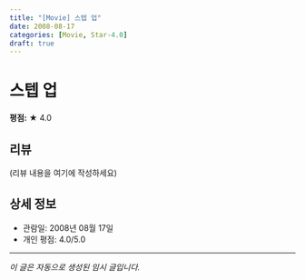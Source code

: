 ```yaml
---
title: "[Movie] 스텝 업"
date: 2008-08-17
categories: [Movie, Star-4.0]
draft: true
---
```


# 스텝 업

**평점:** ★ 4.0

## 리뷰

(리뷰 내용을 여기에 작성하세요)

## 상세 정보

- 관람일: 2008년 08월 17일
- 개인 평점: 4.0/5.0

---

*이 글은 자동으로 생성된 임시 글입니다.*
